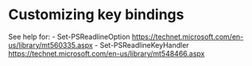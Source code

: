 # Customizing key bindings
See help for:
    - Set-PSReadlineOption https://technet.microsoft.com/en-us/library/mt560335.aspx
    - Set-PSReadlineKeyHandler https://technet.microsoft.com/en-us/library/mt548466.aspx
